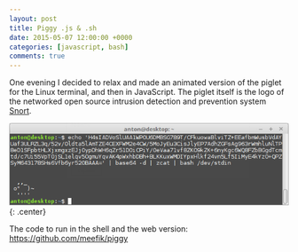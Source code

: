 ```yaml
---
layout: post
title: Piggy .js & .sh
date: 2015-05-07 12:00:00 +0000
categories: [javascript, bash]
comments: true
---
```


One evening I decided to relax and made an animated version of the piglet for the Linux terminal, and then in JavaScript. The piglet itself is the logo of the networked open source intrusion detection and prevention system [Snort](https://www.snort.org).

![piggy](/assets/images/piggy.png "Piggy .js & .sh"){: .center}

The code to run in the shell and the web version: <https://github.com/meefik/piggy>
